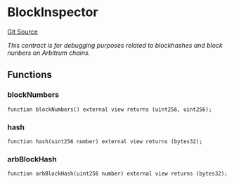 # BlockInspector
[Git Source](https://github.com/PermissionlessGames/degen-casino/blob/a6696f00c13f9274ae713de85e5b1212b5977800/src/BlockInspector.sol)

*This contract is for debugging purposes related to blockhashes and block nunbers on Arbitrum chains.*


## Functions
### blockNumbers


```solidity
function blockNumbers() external view returns (uint256, uint256);
```

### hash


```solidity
function hash(uint256 number) external view returns (bytes32);
```

### arbBlockHash


```solidity
function arbBlockHash(uint256 number) external view returns (bytes32);
```

